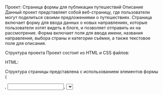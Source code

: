 Проект: Страница формы для публикации путешествий
Описание
Данный проект представляет собой веб-страницу, где пользователи могут поделиться своими предложениями о путешествиях. Страница включает форму для ввода данных о новых направлениях, которые пользователи хотят видеть в блоге, и позволяет отправить их на рассмотрение. Форма включает поля для ввода имени, названия направления, выбора страны и категории съёмки, а также текстовое поле для описания.

Структура проекта
Проект состоит из HTML и CSS файлов:

HTML:

Структура страницы представлена с использованием элементов формы (<form>, <input>, <select>, <textarea>) и разделов для текста.
Основные блоки включают заголовки, текстовые описания и саму форму для ввода данных.
CSS:

Стили оформления формы и остальных элементов страницы.
Используются стили для гибкого расположения блоков, фоновых изображений и элементов управления формой (поля ввода, выпадающие списки и кнопки).
Структура классов
HTML и CSS файлы используют следующие классы:

HTML:
Основной контейнер:
community_section — основной блок секции формы.
Заголовки:
community_title — заголовок "LET’S BUILD A COMMUNITY".
join_text — текст приглашения "Join our next destination".
travel_share_text — заголовок формы "Share your travels".
Форма:
travel_form — контейнер для всех элементов формы.
input_field — поля ввода текста.
dropdown_select — выпадающие списки.
textarea_field — текстовое поле для описания.
Кнопка:
form_button — кнопка отправки формы.
CSS:
Стили применяются к вышеуказанным классам, отвечая за:
Размеры и внешний вид элементов (ширина, высота, цвета).
Расположение элементов на странице.
Взаимодействие с пользователем (стили кнопок и полей).
Как использовать
Склонируйте проект с помощью команды:

bash
Копировать код
git clone <репозиторий>
Откройте файл index.html в браузере для просмотра страницы.

Для кастомизации стилей изменяйте соответствующие классы в файле styles.css.

Будущие улучшения
Добавление валидации формы на клиентской стороне.
Интеграция с сервером для обработки отправленных данных.
Улучшение адаптивности страницы для мобильных устройств.
